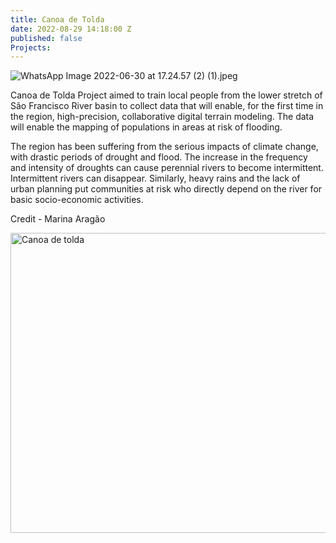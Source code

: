 ```yaml
---
title: Canoa de Tolda
date: 2022-08-29 14:18:00 Z
published: false
Projects: 
---
```


![WhatsApp Image 2022-06-30 at 17.24.57 (2) (1).jpeg](/uploads/WhatsApp%20Image%202022-06-30%20at%2017.24.57%20(2)%20(1).jpeg)

Canoa de Tolda Project aimed to train local people from the lower stretch of São Francisco River basin to collect data that will enable, for the first time in the region, high-precision, collaborative digital terrain modeling. The data will enable the mapping of populations in areas at risk of flooding. 

The region has been suffering from the serious impacts of climate change, with drastic periods of drought and flood. The increase in the frequency and intensity of droughts can cause perennial rivers to become intermittent. Intermittent rivers can disappear. Similarly, heavy rains and the lack of urban planning put communities at risk who directly depend on the river for basic socio-economic activities. 

Credit - Marina Aragão

<a data-flickr-embed="true" data-header="true" data-footer="true" href="https://www.flickr.com/photos/hotosm/albums/72177720301505895" title="Canoa de tolda"><img src="https://live.staticflickr.com/65535/52306048310_9970498f24_z.jpg" width="640" height="480" alt="Canoa de tolda"></a><script async src="//embedr.flickr.com/assets/client-code.js" charset="utf-8"></script>